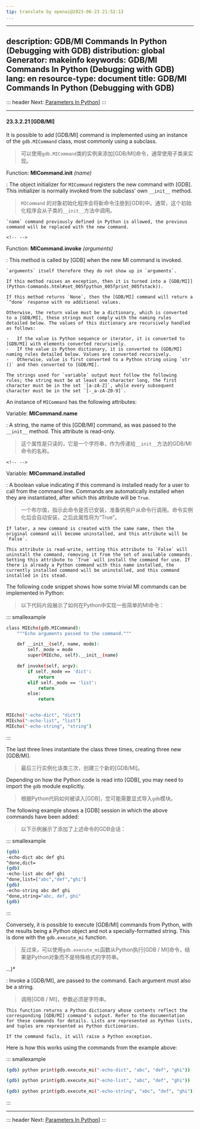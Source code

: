 ```yaml
---
tip: translate by openai@2023-06-23 21:52:13
...
```

---
description: GDB/MI Commands In Python (Debugging with GDB)
distribution: global
Generator: makeinfo
keywords: GDB/MI Commands In Python (Debugging with GDB)
lang: en
resource-type: document
title: GDB/MI Commands In Python (Debugging with GDB)
---
::: header
Next: [Parameters In Python](Parameters-In-Python.html#Parameters-In-Python)]
:::

---

#### 23.3.2.21 [GDB/MI]


It is possible to add [GDB/MI] command is implemented using an instance of the `gdb.MICommand` class, most commonly using a subclass.

> 可以使用`gdb.MICommand`类的实例来添加[GDB/MI]命令，通常使用子类来实现。

Function: **MICommand.__init__** *(name)*


:   The object initializer for `MICommand` registers the new command with [GDB]. This initializer is normally invoked from the subclass' own `__init__` method.

> `MICommand` 的对象初始化程序会将新命令注册到[GDB]中。通常，这个初始化程序会从子类的`__init__`方法中调用。

```
`name` command previously defined in Python is allowed, the previous command will be replaced with the new command.
```

```
<!-- -->
```

Function: **MICommand.invoke** *(arguments)*

:   This method is called by [GDB] when the new MI command is invoked.

```
`arguments` itself therefore they do not show up in `arguments`.

If this method raises an exception, then it is turned into a [GDB/MI]](Python-Commands.html#set_005fpython_005fprint_005fstack)).

If this method returns `None`, then the [GDB/MI] command will return a `^done` response with no additional values.

Otherwise, the return value must be a dictionary, which is converted to a [GDB/MI], these strings must comply with the naming rules detailed below. The values of this dictionary are recursively handled as follows:

-   If the value is Python sequence or iterator, it is converted to [GDB/MI] with elements converted recursively.
-   If the value is Python dictionary, it is converted to [GDB/MI] naming rules detailed below. Values are converted recursively.
-   Otherwise, value is first converted to a Python string using `str ()` and then converted to [GDB/MI].

The strings used for `variable` output must follow the following rules; the string must be at least one character long, the first character must be in the set `[a-zA-Z]`, while every subsequent character must be in the set `[-_a-zA-Z0-9]`.
```

An instance of `MICommand` has the following attributes:

Variable: **MICommand.name**


:   A string, the name of this [GDB/MI] command, as was passed to the `__init__` method. This attribute is read-only.

> 这个属性是只读的，它是一个字符串，作为传递给`__init__`方法的GDB/MI命令的名称。

```
<!-- -->
```

Variable: **MICommand.installed**


:   A boolean value indicating if this command is installed ready for a user to call from the command line. Commands are automatically installed when they are instantiated, after which this attribute will be `True`.

> 一个布尔值，指示此命令是否已安装，准备供用户从命令行调用。命令实例化后会自动安装，之后此属性将为“True”。

```
If later, a new command is created with the same name, then the original command will become uninstalled, and this attribute will be `False`.

This attribute is read-write, setting this attribute to `False` will uninstall the command, removing it from the set of available commands. Setting this attribute to `True` will install the command for use. If there is already a Python command with this name installed, the currently installed command will be uninstalled, and this command installed in its stead.
```


The following code snippet shows how some trivial MI commands can be implemented in Python:

> 以下代码片段展示了如何在Python中实现一些简单的MI命令：

::: smallexample

```bash
class MIEcho(gdb.MICommand):
    """Echo arguments passed to the command."""

    def __init__(self, name, mode):
        self._mode = mode
        super(MIEcho, self).__init__(name)

    def invoke(self, argv):
        if self._mode == 'dict':
            return 
        elif self._mode == 'list':
            return 
        else:
            return 


MIEcho("-echo-dict", "dict")
MIEcho("-echo-list", "list")
MIEcho("-echo-string", "string")
```

:::


The last three lines instantiate the class three times, creating three new [GDB/MI].

> 最后三行实例化该类三次，创建三个新的[GDB/MI]。


Depending on how the Python code is read into [GDB], you may need to import the `gdb` module explicitly.

> 根据Python代码如何被读入[GDB]，您可能需要显式导入`gdb`模块。


The following example shows a [GDB] session in which the above commands have been added:

> 以下示例展示了添加了上述命令的GDB会话：

::: smallexample

```bash
(gdb)
-echo-dict abc def ghi
^done,dict=
(gdb)
-echo-list abc def ghi
^done,list=["abc","def","ghi"]
(gdb)
-echo-string abc def ghi
^done,string="abc, def, ghi"
(gdb)
```

:::


Conversely, it is possible to execute [GDB/MI] commands from Python, with the results being a Python object and not a specially-formatted string. This is done with the `gdb.execute_mi` function.

> 反过来，可以使用`gdb.execute_mi`函数从Python执行[GDB / MI]命令，结果是Python对象而不是特殊格式的字符串。

...)*


:   Invoke a [GDB/MI], are passed to the command. Each argument must also be a string.

> 调用[GDB / MI]，参数必须是字符串。

```
This function returns a Python dictionary whose contents reflect the corresponding [GDB/MI] command's output. Refer to the documentation for these commands for details. Lists are represented as Python lists, and tuples are represented as Python dictionaries.

If the command fails, it will raise a Python exception.
```

Here is how this works using the commands from the example above:

::: smallexample

```bash
(gdb) python print(gdb.execute_mi("-echo-dict", "abc", "def", "ghi"))

(gdb) python print(gdb.execute_mi("-echo-list", "abc", "def", "ghi"))

(gdb) python print(gdb.execute_mi("-echo-string", "abc", "def", "ghi"))

```

:::

---

::: header
Next: [Parameters In Python](Parameters-In-Python.html#Parameters-In-Python)]
:::

